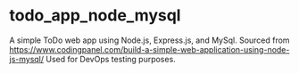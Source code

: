 # todo_app_node_mysql
A simple ToDo web app using Node.js, Express.js, and MySql. Sourced from https://www.codingpanel.com/build-a-simple-web-application-using-node-js-mysql/
Used for DevOps testing purposes. 
